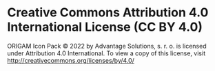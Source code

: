 # Creative Commons Attribution 4.0 International License (CC BY 4.0)

ORIGAM Icon Pack © 2022 by Advantage Solutions, s. r. o. is licensed under Attribution 4.0 International. To view a copy of this license, visit http://creativecommons.org/licenses/by/4.0/

